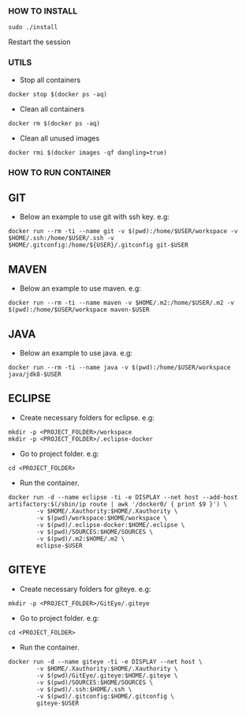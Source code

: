 ### HOW TO INSTALL

```
sudo ./install
```
Restart the session
### UTILS
* Stop all containers

```
docker stop $(docker ps -aq)
```
* Clean all containers

```
docker rm $(docker ps -aq)
```
* Clean all unused images

```
docker rmi $(docker images -qf dangling=true)
```
### HOW TO RUN CONTAINER
## GIT
* Below an example to use git with ssh key. e.g:

```
docker run --rm -ti --name git -v $(pwd):/home/$USER/workspace -v $HOME/.ssh:/home/$USER/.ssh -v $HOME/.gitconfig:/home/${USER}/.gitconfig git-$USER
```
## MAVEN
* Below an example to use maven. e.g:

```
docker run --rm -ti --name maven -v $HOME/.m2:/home/$USER/.m2 -v $(pwd):/home/$USER/workspace maven-$USER
```
## JAVA
* Below an example to use java. e.g:

```
docker run --rm -ti --name java -v $(pwd):/home/$USER/workspace java/jdk8-$USER
```
## ECLIPSE
* Create necessary folders for eclipse. e.g:

```
mkdir -p <PROJECT_FOLDER>/workspace
mkdir -p <PROJECT_FOLDER>/.eclipse-docker
```
* Go to project folder. e.g:

```
cd <PROJECT_FOLDER>
```
* Run the container.

```
docker run -d --name eclipse -ti -e DISPLAY --net host --add-host artifactory:$(/sbin/ip route | awk '/docker0/ { print $9 }') \
        -v $HOME/.Xauthority:$HOME/.Xauthority \
        -v $(pwd)/workspace:$HOME/workspace \
        -v $(pwd)/.eclipse-docker:$HOME/.eclipse \
        -v $(pwd)/SOURCES:$HOME/SOURCES \
        -v $(pwd)/.m2:$HOME/.m2 \
        eclipse-$USER
```
## GITEYE
* Create necessary folders for giteye. e.g:

```
mkdir -p <PROJECT_FOLDER>/GitEye/.giteye
```
* Go to project folder. e.g:

```
cd <PROJECT_FOLDER>
```
* Run the container.

```
docker run -d --name giteye -ti -e DISPLAY --net host \
        -v $HOME/.Xauthority:$HOME/.Xauthority \
        -v $(pwd)/GitEye/.giteye:$HOME/.giteye \
        -v $(pwd)/SOURCES:$HOME/SOURCES \
        -v $(pwd)/.ssh:$HOME/.ssh \
        -v $(pwd)/.gitconfig:$HOME/.gitconfig \
        giteye-$USER
```
